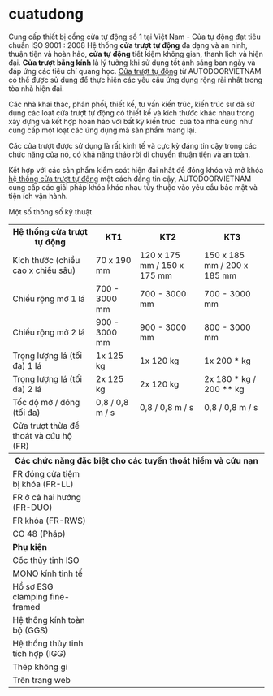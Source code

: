 # cuatudong
Cung cấp thiết bị cổng cửa tự động số 1 tại Việt Nam - Cửa tự động đạt tiêu chuẩn ISO 9001 : 2008
Hệ thống <strong>cửa trượt tự động</strong> đa dạng và an ninh, thuận tiện và hoàn hảo, <strong>cửa tự động</strong> tiết kiệm không gian, thanh lịch và hiện đại. <strong>Cửa trượt bằng kính</strong> là lý tưởng khi sử dụng tốt ánh sáng ban ngày và đáp ứng các tiêu chí quang học. <a href="https://autodoorvietnam.com/product/cua-tu-dong-panasonic">Cửa trượt tự động</a> từ AUTODOORVIETNAM có thể được sử dụng để thực hiện các yêu cầu ứng dụng rộng rãi nhất trong tòa nhà hiện đại.

Các nhà khai thác, phân phối, thiết kế, tư vấn kiến trúc, kiến trúc sư đã sử dụng các loạt cửa trượt tự động có thiết kế và kích thước khác nhau trong xây dựng và kết hợp hoàn hảo với bất kỳ kiến trúc  của tòa nhà cũng như cung cấp một loạt các ứng dụng mà sản phẩm mang lại.

Các cửa trượt được sử dụng là rất kinh tế và cực kỳ đáng tin cậy trong các chức năng của nó, có khả năng tháo rời di chuyển thuận tiện và an toàn.

Kết hợp với các sản phẩm kiểm soát hiện đại nhất để đóng khóa và mở khóa <a href="https://autodoorvietnam.com/tin-tuc/cua-cam-bien-tu-dong-nhan-dien-bang-sensor.html">hệ thống cửa trượt tự động</a> một cách đáng tin cậy, AUTODOORVIETNAM cung cấp các giải pháp khóa khác nhau tùy thuộc vào yêu cầu bảo mật và tiện ích vận hành.

Một số thông số kỹ thuật
<table class="layout-three">
<tbody>
<tr>
<th class="align-left">Hệ thống cửa trượt tự động</th>
<th>KT1</th>
<th class="xl70">KT2</th>
<th class="xl70">KT3</th>
</tr>
<tr>
<td class="align-left">Kích thước
(chiều cao x chiều sâu)</td>
<td>70 x 190 mm</td>
<td class="xl66">120 x 175 mm /
150 x 175 mm</td>
<td class="xl67">150 x 185 mm /
200 x 185 mm</td>
</tr>
<tr>
<td class="align-left">Chiều rộng mở
1 lá</td>
<td>700 - 3000 mm</td>
<td>700 - 3000 mm</td>
<td>700 - 3000 mm</td>
</tr>
<tr>
<td class="align-left" rowspan="1">Chiều rộng mở
2 lá</td>
<td rowspan="1">900 - 3000 mm</td>
<td rowspan="1">900 - 3000 mm</td>
<td rowspan="1">800 - 3000 mm</td>
</tr>
<tr>
<td class="align-left">Trọng lượng lá (tối đa)
1 lá</td>
<td>1x 125 kg</td>
<td>1x 120 kg</td>
<td>1x 200 * kg</td>
</tr>
<tr>
<td class="align-left" rowspan="1">Trọng lượng lá (tối đa) 2 lá</td>
<td rowspan="1">2x 125 kg</td>
<td rowspan="1">2x 120 kg</td>
<td rowspan="1">2x 180 * kg / 200 ** kg</td>
</tr>
<tr>
<td class="align-left">Tốc độ mở / đóng (tối đa)</td>
<td>0,8 / 0,8 m / s</td>
<td class="xl66">0,8 / 0,8 m / s</td>
<td class="xl66">0,8 / 0,8 m / s</td>
</tr>
<tr>
<td class="align-left" rowspan="1">Cửa trượt thừa để thoát và cứu hộ (FR)</td>
<td rowspan="1"><span class="rectFull"> </span></td>
<td class="xl66" rowspan="1"><span class="rectFull"> </span></td>
<td class="xl66" rowspan="1"><span class="rectFull"> </span></td>
</tr>
<tr>
<th class="align-left" colspan="5" rowspan="1">Các chức năng đặc biệt cho các tuyến thoát hiểm và cứu nạn</th>
</tr>
<tr>
<td class="align-left">FR đóng cửa tiệm bị khóa (FR-LL)</td>
<td><span class="rectFull"> </span></td>
<td><span class="rectFull"> </span></td>
<td><span class="rectFull"> </span></td>
</tr>
<tr>
<td class="align-left">FR ở cả hai hướng (FR-DUO)</td>
<td><span class="rectFull"> </span></td>
<td><span class="rectFull"> </span></td>
<td class="xl66"><span class="rectFull"> </span></td>
</tr>
<tr>
<td class="align-left">FR khóa (FR-RWS)</td>
<td><span class="rectFull"> </span></td>
<td><span class="rectFull"> </span></td>
<td><span class="rectFull"> </span></td>
</tr>
<tr>
<td class="align-left">CO 48 (Pháp)</td>
<td><span class="rectFull"> </span></td>
<td><span class="rectFull"> </span></td>
<td><span class="rectFull"> </span></td>
</tr>
<tr>
<td class="align-left"><b>Phụ kiện</b></td>
<td colspan="3" rowspan="1"></td>
</tr>
<tr>
<td class="align-left">Cốc thủy tinh ISO</td>
<td><span class="rectFull"> </span></td>
<td><span class="rectFull"> </span></td>
<td class="xl65"><span class="rectFull"> </span></td>
</tr>
<tr>
<td class="align-left">MONO kính tinh tế</td>
<td><span class="rectFull"> </span></td>
<td><span class="rectFull"> </span></td>
<td><span class="rectFull"> </span></td>
</tr>
<tr>
<td class="align-left">Hồ sơ ESG clamping fine-framed</td>
<td></td>
<td><span class="rectFull"> </span></td>
<td><span class="rectFull"> </span></td>
</tr>
<tr>
<td class="align-left" rowspan="1">Hệ thống kính toàn bộ (GGS)</td>
<td rowspan="1"><span class="rectFull"> </span></td>
<td rowspan="1"></td>
<td rowspan="1"></td>
</tr>
<tr>
<td class="align-left" rowspan="1">Hệ thống thủy tinh tích hợp (IGG)</td>
<td rowspan="1"><span class="rectFull"> </span></td>
<td rowspan="1"></td>
<td rowspan="1"></td>
</tr>
<tr>
<td class="align-left" rowspan="1">Thép không gỉ</td>
<td rowspan="1"></td>
<td rowspan="1"></td>
<td rowspan="1"><span class="rectFull"> </span></td>
</tr>
<tr>
<td class="align-left" rowspan="1">Trên trang web</td>
<td rowspan="1"><span class="rectFull"> </span></td>
<td rowspan="1"><span class="rectFull"> </span></td>
<td rowspan="1"><span class="rectFull"> </span></td>
</tr>
</tbody>
</table>
&nbsp;
